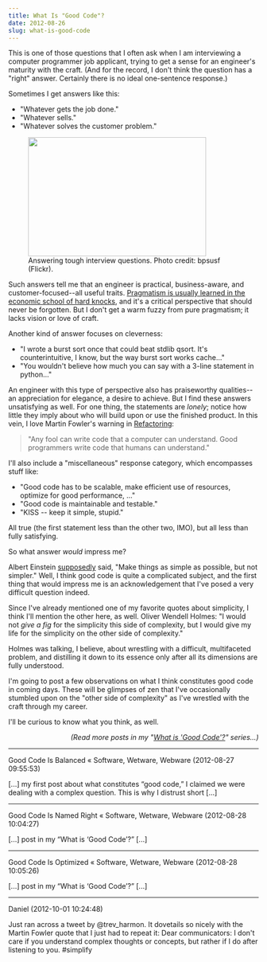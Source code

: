 ```yaml
---
title: What Is "Good Code"?
date: 2012-08-26
slug: what-is-good-code
---
```


This is one of those questions that I often ask when I am interviewing a computer programmer job applicant, trying to get a sense for an engineer's maturity with the craft. (And for the record, I don't think the question has a "right" answer. Certainly there is no ideal one-sentence response.)

Sometimes I get answers like this:
<ul>
	<li>"Whatever gets the job done."</li>
	<li>"Whatever sells."</li>
	<li>"Whatever solves the customer problem."</li>
</ul>
<figure><img class="   " title="Interview Questions" alt="" src="http://farm5.staticflickr.com/4027/4607151156_d8b9c7554d_o.jpg" width="358" height="239" /><figcaption>Answering tough interview questions. Photo credit: bpsusf (Flickr).</figcaption></figure>

Such answers tell me that an engineer is practical, business-aware, and customer-focused--all useful traits. <a title="Earned Pragmatism" href="earned-pragmatism.md">Pragmatism is usually learned in the economic school of hard knocks</a>, and it's a critical perspective that should never be forgotten. But I don't get a warm fuzzy from pure pragmatism; it lacks vision or love of craft.

Another kind of answer focuses on cleverness:
<ul>
	<li>"I wrote a burst sort once that could beat stdlib qsort. It's counterintuitive, I know, but the way burst sort works cache..."</li>
	<li>"You wouldn't believe how much you can say with a 3-line statement in python..."</li>
</ul>
An engineer with this type of perspective also has praiseworthy qualities--an appreciation for elegance, a desire to achieve. But I find these answers unsatisfying as well. For one thing, the statements are <em>lonely</em>; notice how little they imply about who will build upon or use the finished product. In this vein, I love Martin Fowler's warning in <a title="Refactoring" href="http://martinfowler.com/books/refactoring.html" target="_blank">Refactoring</a>:
<blockquote>"Any fool can write code that a computer can understand. Good programmers write code that humans can understand."</blockquote>
I'll also include a "miscellaneous" response category, which encompasses stuff like:
<ul>
	<li>"Good code has to be scalable, make efficient use of resources, optimize for good performance, ..."</li>
	<li>"Good code is maintainable and testable."</li>
	<li>"KISS -- keep it simple, stupid."</li>
</ul>
All true (the first statement less than the other two, IMO), but all less than fully satisfying.

So what answer <em>would</em> impress me?

Albert Einstein <a title="supposedly" href="http://quoteinvestigator.com/2011/05/13/einstein-simple/#more-2363" target="_blank">supposedly</a> said, "Make things as simple as possible, but not simpler." Well, I think good code is quite a complicated subject, and the first thing that would impress me is an acknowledgement that I've posed a very difficult question indeed.

Since I've already mentioned one of my favorite quotes about simplicity, I think I'll mention the other here, as well. Oliver Wendell Holmes: "I would not <em>give a fig</em> for the simplicity this side of complexity, but I would give my life for the simplicity on the other side of complexity."

Holmes was talking, I believe, about wrestling with a difficult, multifaceted problem, and distilling it down to its essence only after all its dimensions are fully understood.

I'm going to post a few observations on what I think constitutes good code in coming days. These will be glimpses of zen that I've occasionally stumbled upon on the "other side of complexity" as I've wrestled with the craft through my career.

I'll be curious to know what you think, as well.
<p style="text-align:right;"><em>(Read more posts in my "<a href="/category/good-code/">What is 'Good Code'?</a>" series...)</em></p>

---

Good Code Is Balanced &laquo; Software, Wetware, Webware (2012-08-27 09:55:53)

[...] my first post about what constitutes “good code,” I claimed we were dealing with a complex question. This is why I distrust short [...]

---

Good Code Is Named Right &laquo; Software, Wetware, Webware (2012-08-28 10:04:27)

[...] post in my “What is ‘Good Code’?” [...]

---

Good Code Is Optimized &laquo; Software, Wetware, Webware (2012-08-28 10:05:26)

[...] post in my “What is ‘Good Code’?” [...]

---

Daniel (2012-10-01 10:24:48)

Just ran across a tweet by @trev_harmon. It dovetails so nicely with the Martin Fowler quote that I just had to repeat it: Dear communicators: I don't care if you understand complex thoughts or concepts, but rather if I do after listening to you. #simplify

